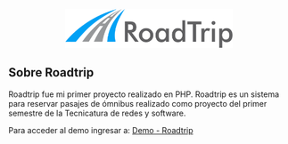 <p align="center">
  <img width="300" src="public/img/logo.png">
</p>

## Sobre Roadtrip


Roadtrip fue mi primer proyecto realizado en PHP. Roadtrip es un sistema para reservar pasajes de ómnibus realizado como proyecto del primer semestre de la Tecnicatura de redes y software.

Para acceder al demo ingresar a:
[Demo - Roadtrip](https://roadtriptest.herokuapp.com/)

